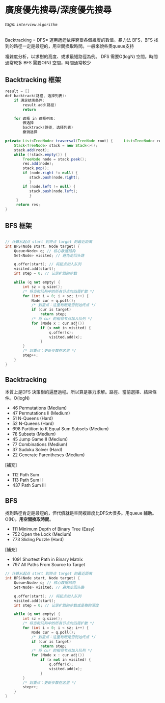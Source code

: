 # 廣度優先搜尋/深度優先搜尋


###### tags: `interview` `algorithm`

Backtracking = DFS= 運用遞迴依序窮舉各個維度的數值。暴力法
BFS，BFS 找到的路徑一定是最短的，用空間換取時間。一般來說些奧queue支持

複雜度分析，以求樹的高度、或求最短路徑為例。
DFS 需要O(logN) 空間，時間通常較多
BFS 需要O(N) 空間，時間通常較少


## Backtracking 框架
```cpp
result = []
def backtrack(路径, 选择列表):
    if 满足结束条件:
        result.add(路径)
        return

    for 选择 in 选择列表:
        做选择
        backtrack(路径, 选择列表)
        撤销选择
```


```java
private List<TreeNode> traversal(TreeNode root) {     List<TreeNode> res = new ArrayList<>(); 
    Stack<TreeNode> stack = new Stack<>(); 
    stack.add(root); 
    while (!stack.empty()) { 
        TreeNode node = stack.peek(); 
        res.add(node);         
        stack.pop();                         
        if (node.right != null) {
           stack.push(node.right);
           }
        if (node.left != null) {
           stack.push(node.left);
           }
     }
     return res;
}
```
## BFS 框架

```cpp

// 计算从起点 start 到终点 target 的最近距离
int BFS(Node start, Node target) {
    Queue<Node> q; // 核心数据结构
    Set<Node> visited; // 避免走回头路

    q.offer(start); // 将起点加入队列
    visited.add(start);
    int step = 0; // 记录扩散的步数

    while (q not empty) {
        int sz = q.size();
        /* 将当前队列中的所有节点向四周扩散 */
        for (int i = 0; i < sz; i++) {
            Node cur = q.poll();
            /* 划重点：这里判断是否到达终点 */
            if (cur is target)
                return step;
            /* 将 cur 的相邻节点加入队列 */
            for (Node x : cur.adj())
                if (x not in visited) {
                    q.offer(x);
                    visited.add(x);
                }
        }
        /* 划重点：更新步数在这里 */
        step++;
    }
}
```


## Backtracking 
本質上是DFS 決策樹的遍歷過程。所以算是暴力求解。路徑、當前選擇、結束條件。O(logN)
- 46 Permutations (Medium)
- 47 Permutations II (Medium)
- 51 N-Queens (Hard)
- 52 N-Queens (Hard) 
- 698 Partition to K Equal Sum Subsets (Medium)
- 78 Subsets (Medium)
- 45 Jump Game II (Medium)
- 77 Combinations (Medium)
- 37 Sudoku Solver (Hard)
- 22 Generate Parentheses (Medium)

[補充]
- 112 Path Sum
- 113 Path Sum II
- 437 Path Sum III


## BFS 
找到路徑肯定是最短的，但代價就是空間複雜度比DFS大很多。用queue 輔助。O(N)。**用空間換取時間**。

- 111 Minimum Depth of Binary Tree (Easy)
- 752 Open the Lock (Medium)
- 773 Sliding Puzzle (Hard)

[補充]
- 1091 Shortest Path in Binary Matrix
- 797 All Paths From Source to Target





```cpp
// 计算从起点 start 到终点 target 的最近距离
int BFS(Node start, Node target) {
    Queue<Node> q; // 核心数据结构
    Set<Node> visited; // 避免走回头路

    q.offer(start); // 将起点加入队列
    visited.add(start);
    int step = 0; // 记录扩散的步数或是樹的深度

    while (q not empty) {
        int sz = q.size();
        /* 将当前队列中的所有节点向四周扩散 */
        for (int i = 0; i < sz; i++) {
            Node cur = q.poll();
            /* 划重点：这里判断是否到达终点 */
            if (cur is target)
                return step;
            /* 将 cur 的相邻节点加入队列 */
            for (Node x : cur.adj())
                if (x not in visited) {
                    q.offer(x);
                    visited.add(x);
                }
        }
        /* 划重点：更新步数在这里 */
        step++;
    }
}
```

